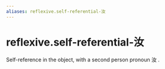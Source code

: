 ```yaml
---
aliases: reflexive.self-referential-汝
---
```

# reflexive.self-referential-汝

Self-reference in the object, with a second person pronoun 汝 .